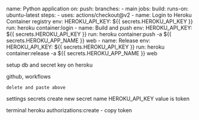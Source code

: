 name: Python application
on:
push:
branches: - main
jobs:
build:
runs-on: ubuntu-latest
steps: - uses: actions/checkout@v2 - name: Login to Heroku Container registry
env:
HEROKU_API_KEY: ${{ secrets.HEROKU_API_KEY }}
run: heroku container:login - name: Build and push
env:
HEROKU_API_KEY: ${{ secrets.HEROKU_API_KEY }}
run: heroku container:push -a ${{ secrets.HEROKU_APP_NAME }} web - name: Release
env:
HEROKU_API_KEY: ${{ secrets.HEROKU_API_KEY }}
run: heroku container:release -a ${{ secrets.HEROKU_APP_NAME }} web

setup db and secret key on heroku

github, workflows

    delete and paste above

settings
secrets
create new secret
name HEROKU_API_KEY value is token

terminal heroku authorizations:create - copy token
